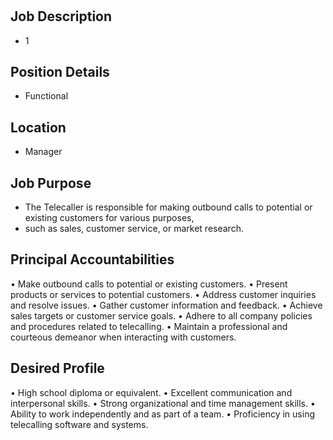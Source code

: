 # 

## Job Description

* 1

## Position Details

* Functional

## Location

* Manager

## Job Purpose

* The Telecaller  is responsible for making outbound calls to potential or existing customers for various purposes,
* such as sales, customer service, or market research.

## Principal Accountabilities

• Make outbound calls to potential or existing customers.
• Present products or services to potential customers.
• Address customer inquiries and resolve issues.
• Gather customer information and feedback.
• Achieve sales targets or customer service goals.
• Adhere to all company policies and procedures related to telecalling.
• Maintain a professional and courteous demeanor when interacting with customers.

## Desired Profile

• High school diploma or equivalent.
• Excellent communication and interpersonal skills.
• Strong organizational and time management skills.
• Ability to work independently and as part of a team.
• Proficiency in using telecalling software and systems.
